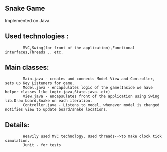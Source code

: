 ## Snake Game

Implemented on Java.

## Used technologies :
            MVC,Swing(for front of the application),Functional interfaces,Threads .. etc.

## Main classes:
            Main.java - creates and connects Model View and Controller, sets up Key Listeners for game.
            Model.java - encapsulates logic of the game(Inside we have helper classes like Logic.java,State.java..etc)
            View.java - encapsulates front of the application using Swing lib.Draw board,Snake on each iteration.
            Controller.java - Listens to model, whenever model is changed notifies view to update board/snake locations.
            
            
## Details:
            Heavily used MVC technology. Used threads-->to make clock tick simulation.
            Junit - for tests
            

